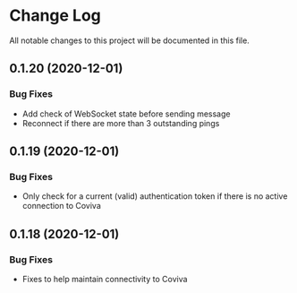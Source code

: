 # Change Log

All notable changes to this project will be documented in this file.

## 0.1.20 (2020-12-01)

### Bug Fixes

* Add check of WebSocket state before sending message
* Reconnect if there are more than 3 outstanding pings

## 0.1.19 (2020-12-01)

### Bug Fixes

* Only check for a current (valid) authentication token if there is no active connection to Coviva

## 0.1.18 (2020-12-01)

### Bug Fixes

* Fixes to help maintain connectivity to Coviva


